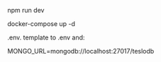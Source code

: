 npm run dev

docker-compose up -d

.env. template to .env and:

MONGO_URL=mongodb://localhost:27017/teslodb